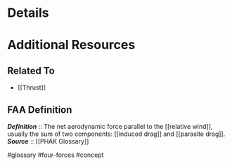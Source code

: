 # Details

# Additional Resources

## Related To
- [[Thrust]]

## FAA Definition
***Definition***    :: The net aerodynamic force parallel to the [[relative wind]], usually the sum of two components: [[induced drag]] and [[parasite drag]].
***Source***         :: [[PHAK Glossary]]

#glossary #four-forces #concept